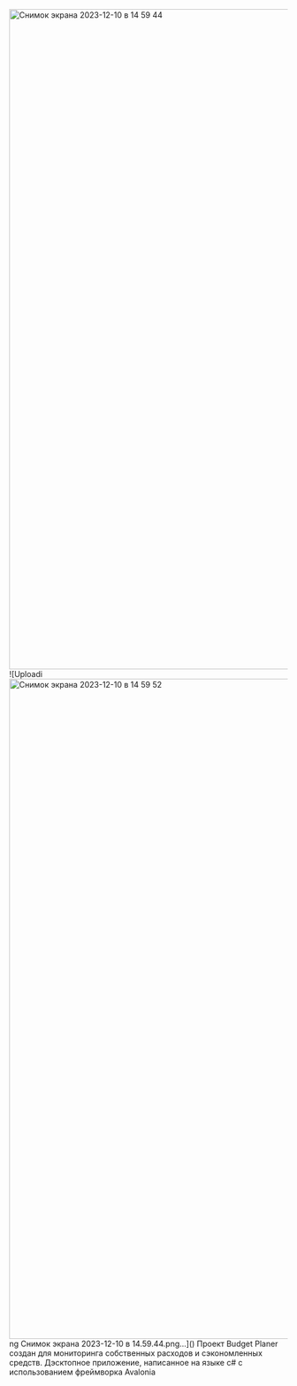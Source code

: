 <img width="1192" alt="Снимок экрана 2023-12-10 в 14 59 44" src="https://github.com/LeraPolovinkina/BudgetPlaner/assets/92320503/49bf5cf7-1460-4875-9dbf-b24345c7a468">
![Uploadi<img width="1192" alt="Снимок экрана 2023-12-10 в 14 59 52" src="https://github.com/LeraPolovinkina/BudgetPlaner/assets/92320503/7ea5bef6-d981-4c77-9ca0-c6b60c4c3918">
ng Снимок экрана 2023-12-10 в 14.59.44.png…]()
Проект Budget Planer создан для мониторинга собственных расходов и сэкономленных средств. Дэсктопное приложение, написанное на языке c# с использованием фреймворка Avalonia
